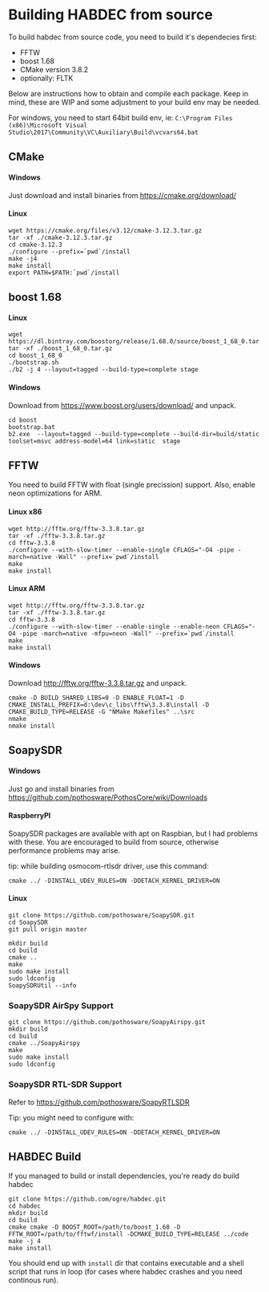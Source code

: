 # Building HABDEC from source

To build habdec from source code, you need to build it's dependecies first:
- FFTW
- boost 1.68
- CMake version 3.8.2
- optionally: FLTK

Below are instructions how to obtain and compile each package. Keep in mind, these are WIP and some adjustment to your build env may be needed.

For windows, you need to start 64bit build env, ie: `C:\Program Files (x86)\Microsoft Visual Studio\2017\Community\VC\Auxiliary\Build\vcvars64.bat`

## CMake

#### Windows
Just download and install binaries from https://cmake.org/download/

#### Linux
    wget https://cmake.org/files/v3.12/cmake-3.12.3.tar.gz
    tar -xf ./cmake-3.12.3.tar.gz
    cd cmake-3.12.3
    ./configure --prefix=`pwd`/install
    make -j4
    make install
    export PATH=$PATH:`pwd`/install


## boost 1.68

#### Linux
    wget https://dl.bintray.com/boostorg/release/1.68.0/source/boost_1_68_0.tar.gz
    tar -xf ./boost_1_68_0.tar.gz
    cd boost_1_68_0
    ./bootstrap.sh
    ./b2 -j 4 --layout=tagged --build-type=complete stage

#### Windows
Download from https://www.boost.org/users/download/ and unpack.

    cd boost
    bootstrap.bat
    b2.exe  --layout=tagged --build-type=complete --build-dir=build/static toolset=msvc address-model=64 link=static  stage


## FFTW
You need to build FFTW with float (single precission) support. Also, enable neon optimizations for ARM.

#### Linux x86
    wget http://fftw.org/fftw-3.3.8.tar.gz
    tar -xf ./fftw-3.3.8.tar.gz
    cd fftw-3.3.8
    ./configure --with-slow-timer --enable-single CFLAGS="-O4 -pipe -march=native -Wall" --prefix=`pwd`/install
    make
    make install

#### Linux ARM
    wget http://fftw.org/fftw-3.3.8.tar.gz
    tar -xf ./fftw-3.3.8.tar.gz
    cd fftw-3.3.8
    ./configure --with-slow-timer --enable-single --enable-neon CFLAGS="-O4 -pipe -march=native -mfpu=neon -Wall" --prefix=`pwd`/install
    make
    make install

#### Windows
Download http://fftw.org/fftw-3.3.8.tar.gz and unpack.

    cmake -D BUILD_SHARED_LIBS=0 -D ENABLE_FLOAT=1 -D CMAKE_INSTALL_PREFIX=d:\dev\c_libs\fftw\3.3.8\install -D CMAKE_BUILD_TYPE=RELEASE -G "NMake Makefiles" ..\src
    nmake
    nmake install


## SoapySDR

#### Windows
Just go and install binaries from https://github.com/pothosware/PothosCore/wiki/Downloads

#### RaspberryPI
SoapySDR packages are available with apt on Raspbian, but I had problems with these.
You are encouraged to build from source, otherwise performance problems may arise.

tip: while building osmocom-rtlsdr driver, use this command:

    cmake ../ -DINSTALL_UDEV_RULES=ON -DDETACH_KERNEL_DRIVER=ON

#### Linux

    git clone https://github.com/pothosware/SoapySDR.git
    cd SoapySDR
    git pull origin master

    mkdir build
    cd build
    cmake ..
    make
    sudo make install
    sudo ldconfig
    SoapySDRUtil --info

### SoapySDR AirSpy Support

    git clone https://github.com/pothosware/SoapyAirspy.git
    mkdir build
    cd build
    cmake ../SoapyAirspy
    make
    sudo make install
    sudo ldconfig

### SoapySDR RTL-SDR Support
Refer to https://github.com/pothosware/SoapyRTLSDR

Tip: you might need to configure with:

`cmake ../ -DINSTALL_UDEV_RULES=ON -DDETACH_KERNEL_DRIVER=ON`


## HABDEC Build

If you managed to build or install dependencies, you're ready do build habdec

    git clone https://github.com/ogre/habdec.git
    cd habdec
    mkdir build
    cd build
    cmake cmake -D BOOST_ROOT=/path/to/boost_1.68 -D FFTW_ROOT=/path/to/fftwf/install -DCMAKE_BUILD_TYPE=RELEASE ../code
    make -j 4
    make install

You should end up with `install` dir that contains executable and a shell script that runs in loop (for cases where habdec crashes and you need continous run).
